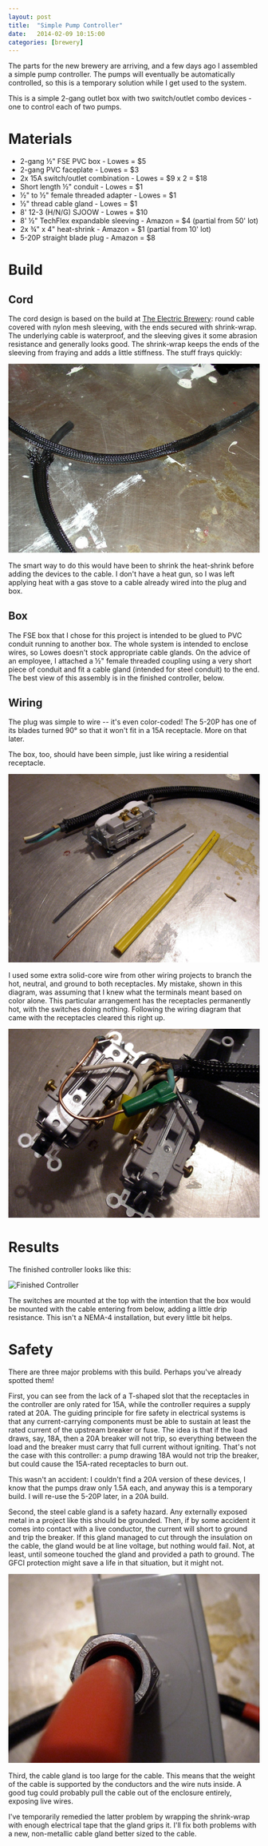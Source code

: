```yaml
---
layout: post
title:  "Simple Pump Controller"
date:   2014-02-09 10:15:00
categories: [brewery]
---
```


The parts for the new brewery are arriving, and a few days ago I assembled a simple pump controller.
The pumps will eventually be automatically controlled, so this is a temporary solution while I get used to the system.

This is a simple 2-gang outlet box with two switch/outlet combo devices - one to control each of two pumps.

Materials
=========

* 2-gang &frac12;" FSE PVC box - Lowes = $5
* 2-gang PVC faceplate - Lowes = $3
* 2x 15A switch/outlet combination - Lowes = $9 x 2 = $18
* Short length &frac12;" conduit - Lowes = $1
* &frac12;" to &frac12;" female threaded adapter - Lowes = $1
* &frac12;" thread cable gland - Lowes = $1
* 8' 12-3 (H/N/G) SJOOW - Lowes = $10
* 8' &frac12;" TechFlex expandable sleeving - Amazon = $4 (partial from 50' lot)
* 2x &frac34;" x 4" heat-shrink - Amazon = $1 (partial from 10' lot)
* 5-20P straight blade plug - Amazon = $8

Build
=====

Cord
----

The cord design is based on the build at [The Electric Brewery](http://www.theelectricbrewery.com/): round cable covered with nylon mesh sleeving, with the ends secured with shrink-wrap.
The underlying cable is waterproof, and the sleeving gives it some abrasion resistance and generally looks good.
The shrink-wrap keeps the ends of the sleeving from fraying and adds a little stiffness.
The stuff frays quickly:

![TechFlex on Cable](/img/techflex.jpg)

The smart way to do this would have been to shrink the heat-shrink before adding the devices to the cable.
I don't have a heat gun, so I was left applying heat with a gas stove to a cable already wired into the plug and box.

Box
---

The FSE box that I chose for this project is intended to be glued to PVC conduit running to another box.
The whole system is intended to enclose wires, so Lowes doesn't stock appropriate cable glands.
On the advice of an employee, I attached a &frac12;" female threaded coupling using a very short piece of conduit and fit a cable gland (intended for steel conduit) to the end.
The best view of this assembly is in the finished controller, below.

Wiring
------

The plug was simple to wire -- it's even color-coded!
The 5-20P has one of its blades turned 90&deg; so that it won't fit in a 15A receptacle.
More on that later.

The box, too, should have been simple, just like wiring a residential receptacle.

![Controller Components](/img/pump-controller-pieces.jpg)

I used some extra solid-core wire from other wiring projects to branch the hot, neutral, and ground to both receptacles.
My mistake, shown in this diagram, was assuming that I knew what the terminals meant based on color alone.
This particular arrangement has the receptacles permanently hot, with the switches doing nothing.
Following the wiring diagram that came with the receptacles cleared this right up.

![Miswired Controller](/img/pump-controller-miswired.jpg)

Results
=======

The finished controller looks like this:

![Finished Controller](/imag/pump-controller-finished.jpg)

The switches are mounted at the top with the intention that the box would be mounted with the cable entering from below, adding a little drip resistance.
This isn't a NEMA-4 installation, but every little bit helps.

Safety
======

There are three major problems with this build.
Perhaps you've already spotted them!

First, you can see from the lack of a T-shaped slot that the receptacles in the controller are only rated for 15A, while the controller requires a supply rated at 20A.
The guiding principle for fire safety in electrical systems is that any current-carrying components must be able to sustain at least the rated current of the upstream breaker or fuse.
The idea is that if the load draws, say, 18A, then a 20A breaker will not trip, so everything between the load and the breaker must carry that full current without igniting.
That's not the case with this controller: a pump drawing 18A would not trip the breaker, but could cause the 15A-rated receptacles to burn out.

This wasn't an accident: I couldn't find a 20A version of these devices, I know that the pumps draw only 1.5A each, and anyway this is a temporary build.
I will re-use the 5-20P later, in a 20A build.

Second, the steel cable gland is a safety hazard.
Any externally exposed metal in a project like this should be grounded.
Then, if by some accident it comes into contact with a live conductor, the current will short to ground and trip the breaker.
If this gland managed to cut through the insulation on the cable, the gland would be at line voltage, but nothing would fail.
Not, at least, until someone touched the gland and provided a path to ground.
The GFCI protection might save a life in that situation, but it might not.

![Oversized Cable Gland](/img/pump-controller-oversized-gland.jpg)

Third, the cable gland is too large for the cable.
This means that the weight of the cable is supported by the conductors and the wire nuts inside.
A good tug could probably pull the cable out of the enclosure entirely, exposing live wires.

I've temporarily remedied the latter problem by wrapping the shrink-wrap with enough electrical tape that the gland grips it.
I'll fix both problems with a new, non-metallic cable gland better sized to the cable.
